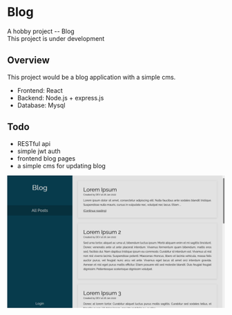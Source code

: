 # Blog
A hobby project -- Blog  
This project is under development

## Overview
This project would be a blog application with a simple cms.
- Frontend: React
- Backend: Node.js + express.js
- Database: Mysql

## Todo
- RESTful api
- simple jwt auth
- frontend blog pages
- a simple cms for updating blog

![alt text](https://github.com/cskwok/Blog/blob/master/blog.png?raw=true)